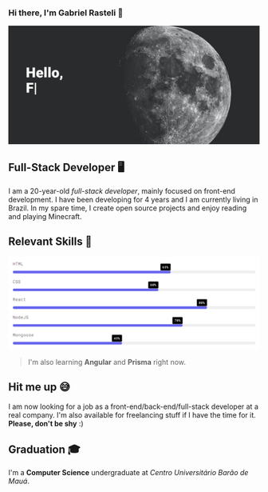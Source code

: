 ### Hi there, I'm Gabriel Rasteli 👋
![me.gif](./src/me.gif)

## Full-Stack Developer 🖥️
I am a 20-year-old *full-stack developer*, mainly focused on front-end development. I have been developing for 4 years and I am currently living in Brazil. In my spare time, I create open source projects and enjoy reading and playing Minecraft.

## Relevant Skills 📑
![skill sliders](./src/skills.png)
> I'm also learning **Angular** and **Prisma** right now.

## Hit me up 😅
I am now looking for a job as a front-end/back-end/full-stack developer at a real company. I'm also available for freelancing stuff if I have the time for it. **Please, don't be shy** :)

## Graduation 🎓
I'm a **Computer Science** undergraduate at *Centro Universitário Barão de Mauá*.

<!--
**rasteli/rasteli** is a ✨ _special_ ✨ repository because its `README.md` (this file) appears on your GitHub profile.

Here are some ideas to get you started:

- 🔭 I’m currently working on ...
- 🌱 I’m currently learning ...
- 👯 I’m looking to collaborate on ...
- 🤔 I’m looking for help with ...
- 💬 Ask me about ...
- 📫 How to reach me: ...
- 😄 Pronouns: ...
- ⚡ Fun fact: ...
-->

